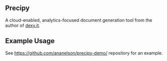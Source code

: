 ## Precipy

A cloud-enabled, analytics-focused document generation tool from the author of [dexy.it](Dexy).

## Example Usage

See https://github.com/ananelson/precipy-demo/ repository for an example.

